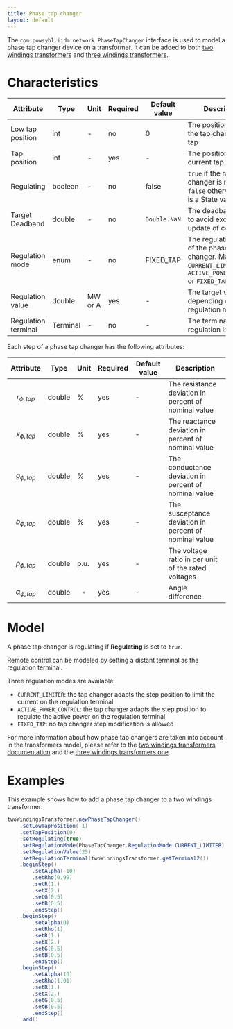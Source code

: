 ```yaml
---
title: Phase tap changer
layout: default
---
```


The `com.powsybl.iidm.network.PhaseTapChanger` interface is used to model a phase tap changer device on a transformer.
It can be added to both [two windings transformers](./twoWindingsTransformer.md) and [three windings transformers](./threeWindingsTransformer.md).

# Characteristics

| Attribute | Type | Unit | Required | Default value | Description |
| --------- | ---- | ---- | -------- | ------------- | ----------- |
| Low tap position | int | - | no | 0 | The position index of the tap changer's low tap |
| Tap position | int | - | yes | - | The position index of current tap |
| Regulating | boolean | - | no | false | ```true``` if the ratio tap changer is regulating, ```false``` otherwise. This is a State variable. |
| Target Deadband | double | - | no | `Double.NaN` | The deadband used to avoid excessive update of controls |
| Regulation mode | enum | - | no | FIXED_TAP | The regulation mode of the phase tap changer. May be ```CURRENT_LIMITER```, ```ACTIVE_POWER_CONTROL``` or ```FIXED_TAP``` |
| Regulation value | double | MW or A | yes | - | The target value, depending on the regulation mode |
| Regulation terminal | Terminal | - | no | - | The terminal where regulation is done |

Each step of a phase tap changer has the following attributes:

| Attribute | Type | Unit | Required | Default value | Description |
| --------- | ---- | ---- | -------- | ------------- | ----------- |
| $$r_{\phi, tap}$$ | double | % | yes | - | The resistance deviation in percent of nominal value |
| $$x_{\phi, tap}$$ | double | % | yes | - | The reactance deviation in percent of nominal value |
| $$g_{\phi, tap}$$ | double | % | yes | - | The conductance deviation in percent of nominal value |
| $$b_{\phi, tap}$$ | double | % | yes | - | The susceptance deviation in percent of nominal value |
| $$\rho_{\phi, tap}$$ | double | p.u. | yes | - | The voltage ratio in per unit of the rated voltages |
| $$\alpha_{\phi, tap}$$ | double | $$^{\circ}$$ | yes | - | Angle difference |

# Model
A phase tap changer is regulating if **Regulating** is set to ```true```.

Remote control can be modeled by setting a distant terminal as the regulation terminal.

Three regulation modes are available:
- ```CURRENT_LIMITER```: the tap changer adapts the step position to limit the current on the regulation terminal
- ```ACTIVE_POWER_CONTROL```: the tap changer adapts the step position to regulate the active power on the regulation terminal
- ```FIXED_TAP```: no tap changer step modification is allowed

For more information about how phase tap changers are taken into account in the transformers model, please refer to the [two windings transformers documentation](./twoWindingsTransformer.md) and the [three windings transformers one](./threeWindingsTransformer.md).

# Examples
This example shows how to add a phase tap changer to a two windings transformer:
```java
twoWindingsTransformer.newPhaseTapChanger()
    .setLowTapPosition(-1)
    .setTapPosition(0)
    .setRegulating(true)
    .setRegulationMode(PhaseTapChanger.RegulationMode.CURRENT_LIMITER)
    .setRegulationValue(25)
    .setRegulationTerminal(twoWindingsTransformer.getTerminal2())
    .beginStep()
        .setAlpha(-10)
        .setRho(0.99)
        .setR(1.)
        .setX(2.)
        .setG(0.5)
        .setB(0.5)
        .endStep()
    .beginStep()
        .setAlpha(0)
        .setRho(1)
        .setR(1.)
        .setX(2.)
        .setG(0.5)
        .setB(0.5)
        .endStep()
    .beginStep()
        .setAlpha(10)
        .setRho(1.01)
        .setR(1.)
        .setX(2.)
        .setG(0.5)
        .setB(0.5)
        .endStep()
    .add()
```
